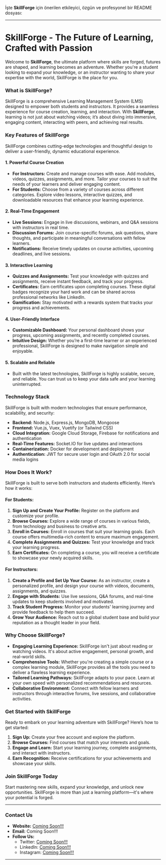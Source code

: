 İşte **SkillForge** için önerilen etkileyici, özgün ve profesyonel bir README dosyası:

---

# **SkillForge** - The Future of Learning, Crafted with Passion

Welcome to **SkillForge**, the ultimate platform where skills are forged, futures are shaped, and learning becomes an adventure. Whether you're a student looking to expand your knowledge, or an instructor wanting to share your expertise with the world, SkillForge is the place for you.

### **What is SkillForge?**
SkillForge is a comprehensive Learning Management System (LMS) designed to empower both students and instructors. It provides a seamless experience for course creation, learning, and interaction. With **SkillForge**, learning is not just about watching videos; it’s about diving into immersive, engaging content, interacting with peers, and achieving real results. 

### **Key Features of SkillForge**
SkillForge combines cutting-edge technologies and thoughtful design to deliver a user-friendly, dynamic educational experience.

#### **1. Powerful Course Creation**
- **For Instructors:** Create and manage courses with ease. Add modules, videos, quizzes, assignments, and more. Tailor your courses to suit the needs of your learners and deliver engaging content.
- **For Students:** Choose from a variety of courses across different categories. Explore video lessons, interactive quizzes, and downloadable resources that enhance your learning experience.

#### **2. Real-Time Engagement**
- **Live Sessions:** Engage in live discussions, webinars, and Q&A sessions with instructors in real time.
- **Discussion Forums:** Join course-specific forums, ask questions, share thoughts, and participate in meaningful conversations with fellow learners.
- **Notifications:** Receive timely updates on course activities, upcoming deadlines, and live sessions.

#### **3. Interactive Learning**
- **Quizzes and Assignments:** Test your knowledge with quizzes and assignments, receive instant feedback, and track your progress.
- **Certificates:** Earn certificates upon completing courses. These digital badges recognize your hard work and can be shared across professional networks like LinkedIn.
- **Gamification:** Stay motivated with a rewards system that tracks your progress and achievements.

#### **4. User-Friendly Interface**
- **Customizable Dashboard:** Your personal dashboard shows your progress, upcoming assignments, and recently completed courses.
- **Intuitive Design:** Whether you’re a first-time learner or an experienced professional, SkillForge is designed to make navigation simple and enjoyable.

#### **5. Scalable and Reliable**
- Built with the latest technologies, SkillForge is highly scalable, secure, and reliable. You can trust us to keep your data safe and your learning uninterrupted.

### **Technology Stack**
SkillForge is built with modern technologies that ensure performance, scalability, and security:

- **Backend:** Node.js, Express.js, MongoDB, Mongoose
- **Frontend:** Vue.js, Vuex, Vuetify (or Tailwind CSS)
- **Cloud Integration:** Google Cloud Storage, Firebase for notifications and authentication
- **Real-Time Features:** Socket.IO for live updates and interactions
- **Containerization:** Docker for development and deployment
- **Authentication:** JWT for secure user login and OAuth 2.0 for social media logins

### **How Does It Work?**
SkillForge is built to serve both instructors and students efficiently. Here’s how it works:

#### **For Students:**
1. **Sign Up and Create Your Profile:** Register on the platform and customize your profile.
2. **Browse Courses:** Explore a wide range of courses in various fields, from technology and business to creative arts.
3. **Enroll in Courses:** Enroll in courses that suit your learning goals. Each course offers multimedia-rich content to ensure maximum engagement.
4. **Complete Assignments and Quizzes:** Test your knowledge and track your learning progress.
5. **Earn Certificates:** On completing a course, you will receive a certificate to showcase your newly acquired skills.

#### **For Instructors:**
1. **Create a Profile and Set Up Your Course:** As an instructor, create a personalized profile, and design your course with videos, documents, assignments, and quizzes.
2. **Engage with Students:** Use live sessions, Q&A forums, and real-time updates to keep students involved and motivated.
3. **Track Student Progress:** Monitor your students' learning journey and provide feedback to help them succeed.
4. **Grow Your Audience:** Reach out to a global student base and build your reputation as a thought leader in your field.

### **Why Choose SkillForge?**
- **Engaging Learning Experience:** SkillForge isn't just about reading or watching videos. It's about active engagement, personal growth, and real-world skills.
- **Comprehensive Tools:** Whether you're creating a simple course or a complex learning module, SkillForge provides all the tools you need to deliver a flawless learning experience.
- **Tailored Learning Pathways:** SkillForge adapts to your pace. Learn at your own speed with personalized recommendations and resources.
- **Collaborative Environment:** Connect with fellow learners and instructors through interactive forums, live sessions, and collaborative activities.

### **Get Started with SkillForge**
Ready to embark on your learning adventure with SkillForge? Here’s how to get started:

1. **Sign Up:** Create your free account and explore the platform.
2. **Browse Courses:** Find courses that match your interests and goals.
3. **Engage and Learn:** Start your learning journey, complete assignments, and interact with instructors.
4. **Earn Recognition:** Receive certifications for your achievements and showcase your skills.

### **Join SkillForge Today**
Start mastering new skills, expand your knowledge, and unlock new opportunities. SkillForge is more than just a learning platform—it's where your potential is forged. 

---

### **Contact Us**
- **Website:** [Coming Soon!!!](#)
- **Email:** Coming Soon!!!
- **Follow Us:**  
  - Twitter: [Coming Soon!!!](#)  
  - LinkedIn: [Coming Soon!!!](#)  
  - Instagram: [Coming Soon!!!](#)

---
